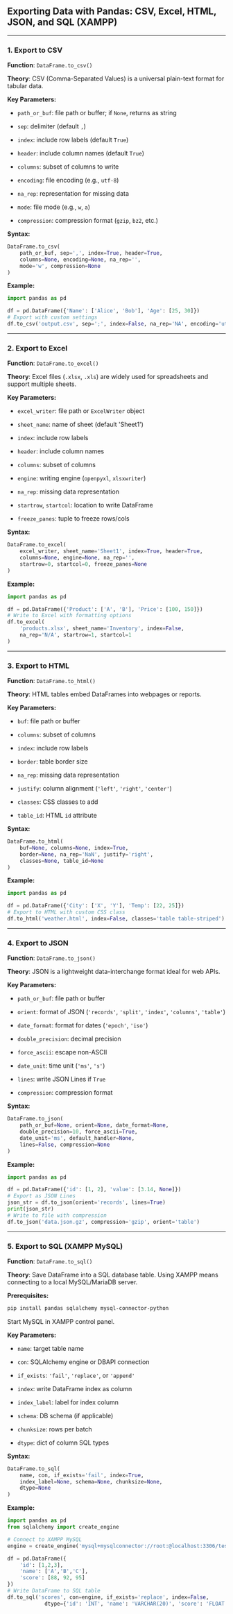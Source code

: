 ## Exporting Data with Pandas: CSV, Excel, HTML, JSON, and SQL (XAMPP)
---
### 1. Export to CSV

**Function**: `DataFrame.to_csv()`

**Theory**: CSV (Comma-Separated Values) is a universal plain-text format for tabular data.

**Key Parameters:**

- `path_or_buf`: file path or buffer; if `None`, returns as string
    
- `sep`: delimiter (default `,`)
    
- `index`: include row labels (default `True`)
    
- `header`: include column names (default `True`)
    
- `columns`: subset of columns to write
    
- `encoding`: file encoding (e.g., `utf-8`)
    
- `na_rep`: representation for missing data
    
- `mode`: file mode (e.g., `w`, `a`)
    
- `compression`: compression format (`gzip`, `bz2`, etc.)
    

**Syntax:**

```python
DataFrame.to_csv(
    path_or_buf, sep=',', index=True, header=True,
    columns=None, encoding=None, na_rep='',
    mode='w', compression=None
)
```

**Example:**

```python
import pandas as pd

df = pd.DataFrame({'Name': ['Alice', 'Bob'], 'Age': [25, 30]})
# Export with custom settings
df.to_csv('output.csv', sep=';', index=False, na_rep='NA', encoding='utf-8')
```

---

### 2. Export to Excel

**Function**: `DataFrame.to_excel()`

**Theory**: Excel files (`.xlsx`, `.xls`) are widely used for spreadsheets and support multiple sheets.

**Key Parameters:**

- `excel_writer`: file path or `ExcelWriter` object
    
- `sheet_name`: name of sheet (default 'Sheet1')
    
- `index`: include row labels
    
- `header`: include column names
    
- `columns`: subset of columns
    
- `engine`: writing engine (`openpyxl`, `xlsxwriter`)
    
- `na_rep`: missing data representation
    
- `startrow`, `startcol`: location to write DataFrame
    
- `freeze_panes`: tuple to freeze rows/cols
    

**Syntax:**

```python
DataFrame.to_excel(
    excel_writer, sheet_name='Sheet1', index=True, header=True,
    columns=None, engine=None, na_rep='',
    startrow=0, startcol=0, freeze_panes=None
)
```

**Example:**

```python
import pandas as pd

df = pd.DataFrame({'Product': ['A', 'B'], 'Price': [100, 150]})
# Write to Excel with formatting options
df.to_excel(
    'products.xlsx', sheet_name='Inventory', index=False,
    na_rep='N/A', startrow=1, startcol=1
)
```

---

### 3. Export to HTML

**Function**: `DataFrame.to_html()`

**Theory**: HTML tables embed DataFrames into webpages or reports.

**Key Parameters:**

- `buf`: file path or buffer
    
- `columns`: subset of columns
    
- `index`: include row labels
    
- `border`: table border size
    
- `na_rep`: missing data representation
    
- `justify`: column alignment (`'left'`, `'right'`, `'center'`)
    
- `classes`: CSS classes to add
    
- `table_id`: HTML `id` attribute
    

**Syntax:**

```python
DataFrame.to_html(
    buf=None, columns=None, index=True,
    border=None, na_rep='NaN', justify='right',
    classes=None, table_id=None
)
```

**Example:**

```python
import pandas as pd

df = pd.DataFrame({'City': ['X', 'Y'], 'Temp': [22, 25]})
# Export to HTML with custom CSS class
df.to_html('weather.html', index=False, classes='table table-striped')
```

---

### 4. Export to JSON

**Function**: `DataFrame.to_json()`

**Theory**: JSON is a lightweight data-interchange format ideal for web APIs.

**Key Parameters:**

- `path_or_buf`: file path or buffer
    
- `orient`: format of JSON (`'records'`, `'split'`, `'index'`, `'columns'`, `'table'`)
    
- `date_format`: format for dates (`'epoch'`, `'iso'`)
    
- `double_precision`: decimal precision
    
- `force_ascii`: escape non-ASCII
    
- `date_unit`: time unit (`'ms'`, `'s'`)
    
- `lines`: write JSON Lines if `True`
    
- `compression`: compression format
    

**Syntax:**

```python
DataFrame.to_json(
    path_or_buf=None, orient=None, date_format=None,
    double_precision=10, force_ascii=True,
    date_unit='ms', default_handler=None,
    lines=False, compression=None
)
```

**Example:**

```python
import pandas as pd

df = pd.DataFrame({'id': [1, 2], 'value': [3.14, None]})
# Export as JSON Lines
json_str = df.to_json(orient='records', lines=True)
print(json_str)
# Write to file with compression
df.to_json('data.json.gz', compression='gzip', orient='table')
```

---

### 5. Export to SQL (XAMPP MySQL)

**Function**: `DataFrame.to_sql()`

**Theory**: Save DataFrame into a SQL database table. Using XAMPP means connecting to a local MySQL/MariaDB server.

**Prerequisites:**

```bash
pip install pandas sqlalchemy mysql-connector-python
```

Start MySQL in XAMPP control panel.

**Key Parameters:**

- `name`: target table name
    
- `con`: SQLAlchemy engine or DBAPI connection
    
- `if_exists`: `'fail'`, `'replace'`, or `'append'`
    
- `index`: write DataFrame index as column
    
- `index_label`: label for index column
    
- `schema`: DB schema (if applicable)
    
- `chunksize`: rows per batch
    
- `dtype`: dict of column SQL types
    

**Syntax:**

```python
DataFrame.to_sql(
    name, con, if_exists='fail', index=True,
    index_label=None, schema=None, chunksize=None,
    dtype=None
)
```

**Example:**

```python
import pandas as pd
from sqlalchemy import create_engine

# Connect to XAMPP MySQL
engine = create_engine('mysql+mysqlconnector://root:@localhost:3306/testdb')

df = pd.DataFrame({
    'id': [1,2,3],
    'name': ['A','B','C'],
    'score': [88, 92, 95]
})
# Write DataFrame to SQL table
df.to_sql('scores', con=engine, if_exists='replace', index=False,
            dtype={'id': 'INT', 'name': 'VARCHAR(20)', 'score': 'FLOAT'})
```
